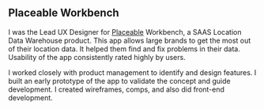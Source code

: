 
## Placeable Workbench

I was the Lead UX Designer for [Placeable][1] Workbench, a SAAS Location Data Warehouse product. This app allows large brands to get the most out of their location data. It helped them find and fix problems in their data. Usability of the app consistently rated highly by users.

I worked closely with product management to identify and design features. I built an early  prototype of the app to validate the concept and guide development. I created wireframes, comps, and also did front-end development.

[1]: https://www.placeable.com